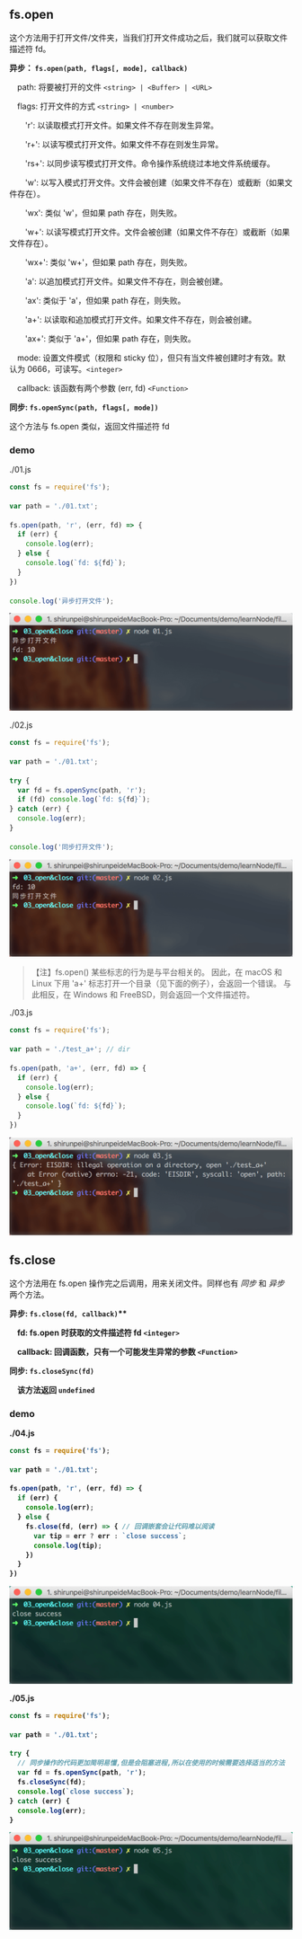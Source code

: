 ## fs.open

这个方法用于打开文件/文件夹，当我们打开文件成功之后，我们就可以获取文件描述符 fd。

<b>异步： `fs.open(path, flags[, mode], callback)`</b>

&emsp;path: 将要被打开的文件 `<string> | <Buffer> | <URL>`

&emsp;flags: 打开文件的方式 `<string> | <number>`

&emsp;&emsp;'r': 以读取模式打开文件。如果文件不存在则发生异常。

&emsp;&emsp;'r+': 以读写模式打开文件。如果文件不存在则发生异常。

&emsp;&emsp;'rs+': 以同步读写模式打开文件。命令操作系统绕过本地文件系统缓存。

&emsp;&emsp;'w': 以写入模式打开文件。文件会被创建（如果文件不存在）或截断（如果文件存在）。

&emsp;&emsp;'wx': 类似 'w'，但如果 path 存在，则失败。

&emsp;&emsp;'w+': 以读写模式打开文件。文件会被创建（如果文件不存在）或截断（如果文件存在）。

&emsp;&emsp;'wx+': 类似 'w+'，但如果 path 存在，则失败。

&emsp;&emsp;'a': 以追加模式打开文件。如果文件不存在，则会被创建。

&emsp;&emsp;'ax': 类似于 'a'，但如果 path 存在，则失败。

&emsp;&emsp;'a+': 以读取和追加模式打开文件。如果文件不存在，则会被创建。

&emsp;&emsp;'ax+': 类似于 'a+'，但如果 path 存在，则失败。

&emsp;mode: 设置文件模式（权限和 sticky 位），但只有当文件被创建时才有效。默认为 0666，可读写。`<integer>`

&emsp;callback: 该函数有两个参数 (err, fd) `<Function>`

<b>同步: `fs.openSync(path, flags[, mode])`</b>

这个方法与 fs.open 类似，返回文件描述符 fd

### demo
./01.js
```javascript
const fs = require('fs');

var path = './01.txt';

fs.open(path, 'r', (err, fd) => {
  if (err) {
    console.log(err);
  } else {
    console.log(`fd: ${fd}`);
  }
})

console.log('异步打开文件');
```
![run 01.js](../../images/fileSystem_03.png)


./02.js
```javascript
const fs = require('fs');

var path = './01.txt';

try {
  var fd = fs.openSync(path, 'r');
  if (fd) console.log(`fd: ${fd}`);
} catch (err) {
  console.log(err);
}

console.log('同步打开文件');
```
![run 02.js](../../images/fileSystem_04.png)


> 【注】fs.open() 某些标志的行为是与平台相关的。 因此，在 macOS 和 Linux 下用 'a+' 标志打开一个目录（见下面的例子），会返回一个错误。 与此相反，在 Windows 和 FreeBSD，则会返回一个文件描述符。

./03.js
```javascript
const fs = require('fs');

var path = './test_a+'; // dir

fs.open(path, 'a+', (err, fd) => {
  if (err) {
    console.log(err);
  } else {
    console.log(`fd: ${fd}`);
  }
})
```
![run 03.js](../../images/fileSystem_05.png)

## fs.close

这个方法用在 fs.open 操作完之后调用，用来关闭文件。同样也有 *同步* 和 *异步* 两个方法。

<b>异步: `fs.close(fd, callback)`**

&emsp;fd: fs.open 时获取的文件描述符 fd `<integer>`

&emsp;callback: 回调函数，只有一个可能发生异常的参数 `<Function>`

<b>同步: `fs.closeSync(fd)`</b>

&emsp;该方法返回 `undefined`

### demo
./04.js
```javascript
const fs = require('fs');

var path = './01.txt';

fs.open(path, 'r', (err, fd) => {
  if (err) {
    console.log(err);
  } else {
    fs.close(fd, (err) => { // 回调嵌套会让代码难以阅读
      var tip = err ? err : `close success`;
      console.log(tip);
    })
  }
})
```
![run 04.js](../../images/fileSystem_06.png)

./05.js
```javascript
const fs = require('fs');

var path = './01.txt';

try {
  // 同步操作的代码更加简明易懂,但是会阻塞进程,所以在使用的时候需要选择适当的方法
  var fd = fs.openSync(path, 'r');
  fs.closeSync(fd);
  console.log(`close success`);
} catch (err) {
  console.log(err);
}
```

![run 05.js](../../images/fileSystem_07.png)

